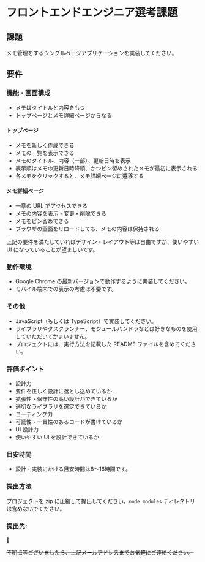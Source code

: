 # フロントエンドエンジニア選考課題

## 課題
メモ管理をするシングルページアプリケーションを実装してください。

## 要件
### 機能・画面構成
- メモはタイトルと内容をもつ
- トップページとメモ詳細ページからなる
#### トップページ
- メモを新しく作成できる
- メモの一覧を表示できる
- メモのタイトル、内容（一部）、更新日時を表示
- 表示順はメモの更新日時降順、かつピン留めされたメモが最初に表示される
- 各メモをクリックすると、メモ詳細ページに遷移する
#### メモ詳細ページ
- 一意の URL でアクセスできる
- メモの内容を表示・変更・削除できる
- メモをピン留めできる
- ブラウザの画面をリロードしても、メモの内容は保持される

上記の要件を満たしていればデザイン・レイアウト等は自由ですが、使いやすい UI になっていることが望ましいです。

### 動作環境
- Google Chrome の最新バージョンで動作するように実装してください。
- モバイル端末での表示の考慮は不要です。

### その他
- JavaScript（もしくは TypeScript）で実装してください。
- ライブラリやタスクランナー、モジュールバンドラなどは好きなものを使用していただいてかまいません。
- プロジェクトには、実行方法を記載した README ファイルを含めてください。

### 評価ポイント
- 設計力
- 要件を正しく設計に落とし込めているか
- 拡張性・保守性の高い設計ができているか
- 適切なライブラリを選定できているか
- コーディング力
- 可読性・一貫性のあるコードが書けているか
- UI 設計力
- 使いやすい UI を設計できているか

### 目安時間
- 設計・実装にかける目安時間は8〜16時間です。

### 提出方法
プロジェクトを zip に圧縮して提出してください。`node_modules` ディレクトリは含めないでください。

### 提出先:
🚀

~~不明点等ございましたら、上記メールアドレスまでお気軽にご連絡ください。~~

